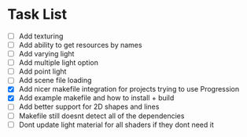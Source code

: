 # Task List
- [ ] Add texturing
- [ ] Add ability to get resources by names
- [ ] Add varying light
- [ ] Add multiple light option
- [ ] Add point light
- [ ] Add scene file loading
- [x] Add nicer makefile integration for projects trying to use Progression
- [x] Add example makefile and how to install + build
- [ ] Add better support for 2D shapes and lines
- [ ] Makefile still doesnt detect all of the dependencies
- [ ] Dont update light material for all shaders if they dont need it
